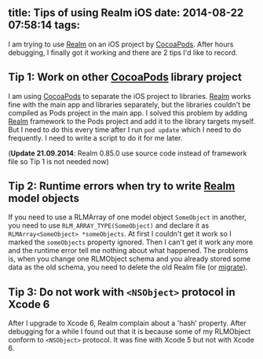 title: Tips of using Realm iOS
date: 2014-08-22 07:58:14
tags:
---
I am trying to use [Realm](http://realm.io/) on an iOS project by [CocoaPods](http://cocoapods.org/). After hours debugging, I finally got it working and there are 2 tips I'd like to record.

## Tip 1: Work on other [CocoaPods](http://cocoapods.org/) library project

I am using [CocoaPods](http://cocoapods.org/) to separate the iOS project to libraries. [Realm](http://realm.io/) works fine with the main app and libraries separately, but the libraries couldn't be compiled as Pods project in the main app. I solved this problem by adding [Realm](http://realm.io/) framework to the Pods project and add it to the library targets myself. But I need to do this every time after I run `pod update` which I need to do frequently. I need to write a script to do it for me later.

(**Update 21.09.2014**: Realm 0.85.0 use source code instead of framework file so Tip 1 is not needed now)

## Tip 2: Runtime errors when try to write [Realm](http://realm.io/) model objects

If you need to use a RLMArray of one model object `SomeObject` in another, you need to use `RLM_ARRAY_TYPE(SomeObject)` and declare it as `RLMArray<SomeObject> *someObjects`. At first I couldn't get it work so I marked the `someObjects` property ignored. Then I can't get it work any more and the runtime error tell me nothing about what happened. The problems is, when you change one RLMObject schema and you already stored some data as the old schema, you need to delete the old Realm file (or [migrate](http://realm.io/docs/cocoa/0.83.0/#migrations)).

## Tip 3: Do not work with `<NSObject>` protocol in Xcode 6

After I upgrade to Xcode 6, Realm complain about a 'hash' property. After debugging for a while I found out that it is because some of my RLMObject conform to `<NSObject>` protocol. It was fine with Xcode 5 but not with Xcode 6.
